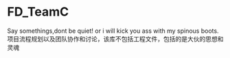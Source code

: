 # FD_TeamC
Say somethings,dont be quiet! or i will kick you ass with my spinous boots.
项目流程规划以及团队协作和讨论，该库不包括工程文件，包括的是大伙的思想和灵魂
